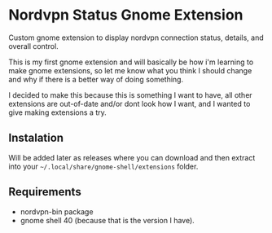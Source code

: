 # Nordvpn Status Gnome Extension

Custom gnome extension to display nordvpn connection status, details, and overall control.

This is my first gnome extension and will basically be how i'm learning to make gnome extensions, so let me know what you think I should change and why if there is a better way of doing something.

I decided to make this because this is something I want to have, all other extensions are out-of-date and/or dont look how I want, and I wanted to give making extensions a try.

## Instalation

Will be added later as releases where you can download and then extract into your `~/.local/share/gnome-shell/extensions` folder.

## Requirements

* nordvpn-bin package
* gnome shell 40 (because that is the version I have).
